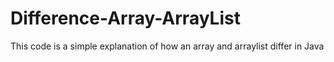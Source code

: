 # Difference-Array-ArrayList
This code is a simple explanation of how an array and arraylist differ in Java
